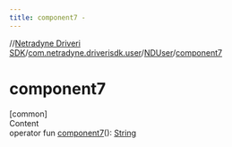 ```yaml
---
title: component7 -
---
```

//[Netradyne Driveri SDK](../../index.md)/[com.netradyne.driverisdk.user](../index.md)/[NDUser](index.md)/[component7](component7.md)



# component7  
[common]  
Content  
operator fun [component7](component7.md)(): [String](https://kotlinlang.org/api/latest/jvm/stdlib/kotlin/-string/index.html)  



